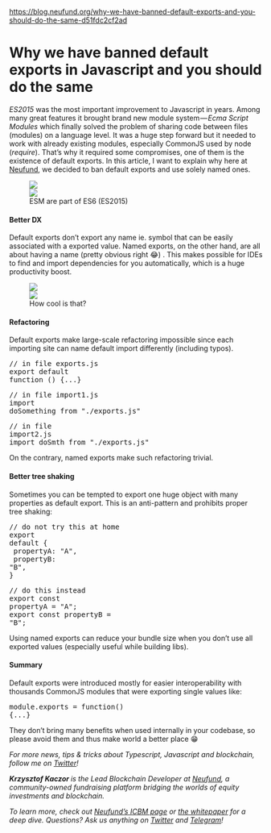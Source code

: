 <a href="https://blog.neufund.org/why-we-have-banned-default-exports-and-you-should-do-the-same-d51fdc2cf2ad">https://blog.neufund.org/why-we-have-banned-default-exports-and-you-should-do-the-same-d51fdc2cf2ad</a><div id="articleHeader"><h1>Why we have banned default exports in Javascript and you should do the same</h1></div><p id="cee4"><em>ES2015</em> was the most important improvement to Javascript in years. Among many great features it brought brand new module system — <em>Ecma Script Modules</em> which finally solved the problem of sharing code between files (modules) on a language level. It was a huge step forward but it needed to work with already existing modules, especially CommonJS used by node (<em>require</em>). That’s why it required some compromises, one of them is the existence of default exports. In this article, I want to explain why here at <a href="https://neufund.org" target="_blank">Neufund</a>, we decided to ban default exports and use solely named ones.</p><figure id="6642"><div><div><img src="https://cdn-images-1.medium.com/freeze/max/60/1*ktJUMJO60oHoluiEV6KBmA.png?q=20" /><div class="readableLargeImageContainer"><img src="https://cdn-images-1.medium.com/max/1600/1*ktJUMJO60oHoluiEV6KBmA.png" /></div><figcaption>ESM are part of ES6 (ES2015)</figcaption></figure><h4 id="78c6">Better DX</h4><p id="2e56">Default exports don’t export any name ie. symbol that can be easily associated with a exported value. Named exports, on the other hand, are all about having a name (pretty obvious right 😂) . This makes possible for IDEs to find and import dependencies for you automatically, which is a huge productivity boost.</p><figure id="9798"><div><div><img src="https://cdn-images-1.medium.com/freeze/max/60/1*k7kSQJw1Pb-8DkyEhE-BHw.gif?q=20" /><div class="readableLargeImageContainer"><img src="https://cdn-images-1.medium.com/max/1600/1*k7kSQJw1Pb-8DkyEhE-BHw.gif" /></div><figcaption>How cool is that?</figcaption></figure><h4 id="3bef">Refactoring</h4><p id="bfae">Default exports make large-scale refactoring impossible since each importing site can name default import differently (including typos).</p><pre id="8fff">// in file exports.js<br />export default function () {...}</pre><pre id="9ae8">// in file import1.js<br />import doSomething from "./exports.js"</pre><pre id="9f47">// in file import2.js<br />import doSmth from "./exports.js"</pre><p id="3105">On the contrary, named exports make such refactoring trivial.</p><h4 id="b78a">Better tree shaking</h4><p id="c3ff">Sometimes you can be tempted to export one huge object with many properties as default export. This is an anti-pattern and prohibits proper tree shaking:</p><pre id="145d">// do not try this at home<br />export default {<br />  propertyA: "A",<br />  propertyB: "B",<br />}</pre><pre id="33af">// do this instead<br />export const propertyA = "A";<br />export const propertyB = "B";</pre><p id="e467">Using named exports can reduce your bundle size when you don’t use all exported values (especially useful while building libs).</p><h4 id="7159">Summary</h4><p id="97f2">Default exports were introduced mostly for easier interoperability with thousands CommonJS modules that were exporting single values like:</p><pre id="0bfd">module.exports = function() {...}</pre><p id="3bed">They don’t bring many benefits when used internally in your codebase, so please avoid them and thus make world a better place 😁</p></section><section><div><div><p id="7fb2"><em>For more news, tips & tricks about Typescript, Javascript and blockchain, follow me on </em><a href="https://twitter.com/krzKaczor" target="_blank"><em>Twitter</em></a><em>!</em></p><p id="6b75"><strong><em>Krzysztof Kaczor </em></strong><em>is the Lead Blockchain Developer at</em> <a href="https://medium.com/@neufund" target="_blank"><em>Neufund</em></a><em>, a community-owned fundraising platform bridging the worlds of equity investments and blockchain.</em></p><p id="124a"><em>To learn more, check out</em> <a href="https://commit.neufund.org" target="_blank"><em>Neufund’s ICBM page</em></a> <em>or</em> <a href="https://neufund.org/whitepaper" target="_blank"><em>the whitepaper</em></a> <em>for a deep dive. Questions? Ask us anything on</em> <a href="https://twitter.com/neufundorg" target="_blank"><em>Twitter</em></a> <em>and</em> <a href="https://t.me/neufund" target="_blank"><em>Telegram</em></a><em>!</em></p></div></section>